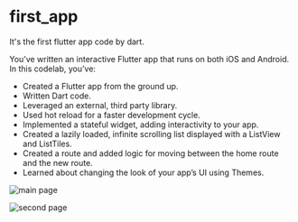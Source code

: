 # first_app
It's the first flutter app code by dart.

You’ve written an interactive Flutter app that runs on both iOS and Android. In this codelab, you’ve:

* Created a Flutter app from the ground up.
* Written Dart code.
* Leveraged an external, third party library.
* Used hot reload for a faster development cycle.
* Implemented a stateful widget, adding interactivity to your app.
* Created a lazily loaded, infinite scrolling list displayed with a ListView and ListTiles.
* Created a route and added logic for moving between the home route and the new route.
* Learned about changing the look of your app’s UI using Themes.

![main page](http://res.cloudinary.com/otway/image/upload/c_scale,w_450/v1519832704/WX20180228-234048_2x.png)

![second page](http://res.cloudinary.com/otway/image/upload/c_scale,w_450/v1519832703/WX20180228-234111_2x.png)
